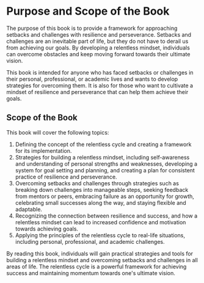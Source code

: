 Purpose and Scope of the Book
======================================================

The purpose of this book is to provide a framework for approaching setbacks and challenges with resilience and perseverance. Setbacks and challenges are an inevitable part of life, but they do not have to derail us from achieving our goals. By developing a relentless mindset, individuals can overcome obstacles and keep moving forward towards their ultimate vision.

This book is intended for anyone who has faced setbacks or challenges in their personal, professional, or academic lives and wants to develop strategies for overcoming them. It is also for those who want to cultivate a mindset of resilience and perseverance that can help them achieve their goals.

Scope of the Book
-----------------

This book will cover the following topics:

1. Defining the concept of the relentless cycle and creating a framework for its implementation.
2. Strategies for building a relentless mindset, including self-awareness and understanding of personal strengths and weaknesses, developing a system for goal setting and planning, and creating a plan for consistent practice of resilience and perseverance.
3. Overcoming setbacks and challenges through strategies such as breaking down challenges into manageable steps, seeking feedback from mentors or peers, embracing failure as an opportunity for growth, celebrating small successes along the way, and staying flexible and adaptable.
4. Recognizing the connection between resilience and success, and how a relentless mindset can lead to increased confidence and motivation towards achieving goals.
5. Applying the principles of the relentless cycle to real-life situations, including personal, professional, and academic challenges.

By reading this book, individuals will gain practical strategies and tools for building a relentless mindset and overcoming setbacks and challenges in all areas of life. The relentless cycle is a powerful framework for achieving success and maintaining momentum towards one's ultimate vision.
